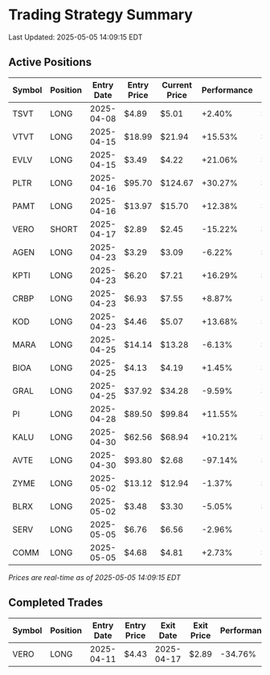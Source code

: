 # Trading Strategy Summary

Last Updated: 2025-05-05 14:09:15 EDT

## Active Positions

| Symbol | Position | Entry Date | Entry Price | Current Price | Performance | P/L per Share |
|--------|----------|------------|-------------|---------------|-------------|--------------|
| TSVT | LONG | 2025-04-08 | $4.89 | $5.01 | +2.40% | $+0.12 |
| VTVT | LONG | 2025-04-15 | $18.99 | $21.94 | +15.53% | $+2.95 |
| EVLV | LONG | 2025-04-15 | $3.49 | $4.22 | +21.06% | $+0.73 |
| PLTR | LONG | 2025-04-16 | $95.70 | $124.67 | +30.27% | $+28.97 |
| PAMT | LONG | 2025-04-16 | $13.97 | $15.70 | +12.38% | $+1.73 |
| VERO | SHORT | 2025-04-17 | $2.89 | $2.45 | -15.22% | $-0.44 |
| AGEN | LONG | 2025-04-23 | $3.29 | $3.09 | -6.22% | $-0.21 |
| KPTI | LONG | 2025-04-23 | $6.20 | $7.21 | +16.29% | $+1.01 |
| CRBP | LONG | 2025-04-23 | $6.93 | $7.55 | +8.87% | $+0.62 |
| KOD | LONG | 2025-04-23 | $4.46 | $5.07 | +13.68% | $+0.61 |
| MARA | LONG | 2025-04-25 | $14.14 | $13.28 | -6.13% | $-0.87 |
| BIOA | LONG | 2025-04-25 | $4.13 | $4.19 | +1.45% | $+0.06 |
| GRAL | LONG | 2025-04-25 | $37.92 | $34.28 | -9.59% | $-3.64 |
| PI | LONG | 2025-04-28 | $89.50 | $99.84 | +11.55% | $+10.34 |
| KALU | LONG | 2025-04-30 | $62.56 | $68.94 | +10.21% | $+6.38 |
| AVTE | LONG | 2025-04-30 | $93.80 | $2.68 | -97.14% | $-91.12 |
| ZYME | LONG | 2025-05-02 | $13.12 | $12.94 | -1.37% | $-0.18 |
| BLRX | LONG | 2025-05-02 | $3.48 | $3.30 | -5.05% | $-0.18 |
| SERV | LONG | 2025-05-05 | $6.76 | $6.56 | -2.96% | $-0.20 |
| COMM | LONG | 2025-05-05 | $4.68 | $4.81 | +2.73% | $+0.13 |

*Prices are real-time as of 2025-05-05 14:09:15 EDT*

## Completed Trades

| Symbol | Position | Entry Date | Entry Price | Exit Date | Exit Price | Performance |
|--------|----------|------------|-------------|-----------|------------|-------------|
| VERO | LONG | 2025-04-11 | $4.43 | 2025-04-17 | $2.89 | -34.76% |